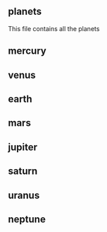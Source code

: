 ## planets
This file contains all the planets
## mercury
## venus
## earth
## mars
## jupiter
## saturn
## uranus
## neptune